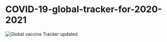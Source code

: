# COVID-19-global-tracker-for-2020-2021

![Global vaccine Tracker updated](https://github.com/Samuel-Muchai-Kuria/COVID-19-global-tracker-for-2020-2021/assets/88973172/c92357c9-9c66-4cfe-a43f-63d1b4a181bc)
